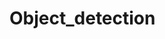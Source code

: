 # Object_detection

<a href='https://drive.google.com/file/d/1wMiOYI37hr69tyEuq7oja2oq-bmCKiES/view?usp=sharing'></a>
